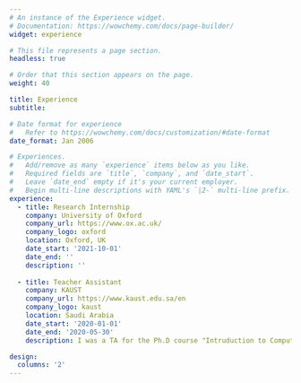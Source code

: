 ```yaml
---
# An instance of the Experience widget.
# Documentation: https://wowchemy.com/docs/page-builder/
widget: experience

# This file represents a page section.
headless: true

# Order that this section appears on the page.
weight: 40

title: Experience
subtitle:

# Date format for experience
#   Refer to https://wowchemy.com/docs/customization/#date-format
date_format: Jan 2006

# Experiences.
#   Add/remove as many `experience` items below as you like.
#   Required fields are `title`, `company`, and `date_start`.
#   Leave `date_end` empty if it's your current employer.
#   Begin multi-line descriptions with YAML's `|2-` multi-line prefix.
experience:
  - title: Research Internship
    company: University of Oxford
    company_url: https://www.ox.ac.uk/
    company_logo: oxford
    location: Oxford, UK
    date_start: '2021-10-01'
    date_end: ''
    description: ''
        
  - title: Teacher Assistant
    company: KAUST
    company_url: https://www.kaust.edu.sa/en
    company_logo: kaust
    location: Saudi Arabia
    date_start: '2020-01-01'
    date_end: '2020-05-30'
    description: I was a TA for the Ph.D course "Intruduction to Computer Vision".

design:
  columns: '2'
---
```

